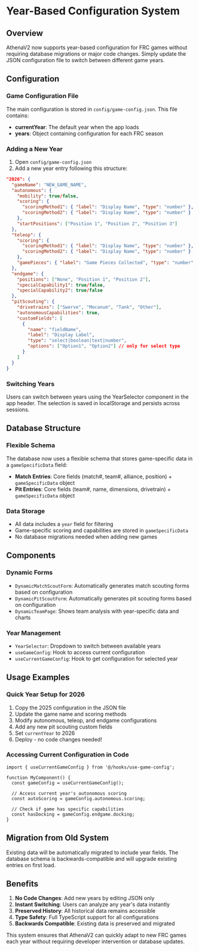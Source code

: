# Year-Based Configuration System

## Overview

AthenaV2 now supports year-based configuration for FRC games without requiring database migrations or major code changes. Simply update the JSON configuration file to switch between different game years.

## Configuration

### Game Configuration File
The main configuration is stored in `config/game-config.json`. This file contains:

- **currentYear**: The default year when the app loads
- **years**: Object containing configuration for each FRC season

### Adding a New Year

1. Open `config/game-config.json`
2. Add a new year entry following this structure:

```json
"2026": {
  "gameName": "NEW_GAME_NAME",
  "autonomous": {
    "mobility": true/false,
    "scoring": {
      "scoringMethod1": { "label": "Display Name", "type": "number" },
      "scoringMethod2": { "label": "Display Name", "type": "number" }
    },
    "startPositions": ["Position 1", "Position 2", "Position 3"]
  },
  "teleop": {
    "scoring": {
      "scoringMethod1": { "label": "Display Name", "type": "number" },
      "scoringMethod2": { "label": "Display Name", "type": "number" }
    },
    "gamePieces": { "label": "Game Pieces Collected", "type": "number" }
  },
  "endgame": {
    "positions": ["None", "Position 1", "Position 2"],
    "specialCapability1": true/false,
    "specialCapability2": true/false
  },
  "pitScouting": {
    "drivetrains": ["Swerve", "Mecanum", "Tank", "Other"],
    "autonomousCapabilities": true,
    "customFields": [
      {
        "name": "fieldName",
        "label": "Display Label",
        "type": "select|boolean|text|number",
        "options": ["Option1", "Option2"] // only for select type
      }
    ]
  }
}
```

### Switching Years

Users can switch between years using the YearSelector component in the app header. The selection is saved in localStorage and persists across sessions.

## Database Structure

### Flexible Schema
The database now uses a flexible schema that stores game-specific data in a `gameSpecificData` field:

- **Match Entries**: Core fields (match#, team#, alliance, position) + `gameSpecificData` object
- **Pit Entries**: Core fields (team#, name, dimensions, drivetrain) + `gameSpecificData` object

### Data Storage
- All data includes a `year` field for filtering
- Game-specific scoring and capabilities are stored in `gameSpecificData`
- No database migrations needed when adding new games

## Components

### Dynamic Forms
- `DynamicMatchScoutForm`: Automatically generates match scouting forms based on configuration
- `DynamicPitScoutForm`: Automatically generates pit scouting forms based on configuration
- `DynamicTeamPage`: Shows team analysis with year-specific data and charts

### Year Management
- `YearSelector`: Dropdown to switch between available years
- `useGameConfig`: Hook to access current configuration
- `useCurrentGameConfig`: Hook to get configuration for selected year

## Usage Examples

### Quick Year Setup for 2026
1. Copy the 2025 configuration in the JSON file
2. Update the game name and scoring methods
3. Modify autonomous, teleop, and endgame configurations
4. Add any new pit scouting custom fields
5. Set `currentYear` to 2026
6. Deploy - no code changes needed!

### Accessing Current Configuration in Code
```tsx
import { useCurrentGameConfig } from '@/hooks/use-game-config';

function MyComponent() {
  const gameConfig = useCurrentGameConfig();
  
  // Access current year's autonomous scoring
  const autoScoring = gameConfig.autonomous.scoring;
  
  // Check if game has specific capabilities
  const hasDocking = gameConfig.endgame.docking;
}
```

## Migration from Old System

Existing data will be automatically migrated to include year fields. The database schema is backwards-compatible and will upgrade existing entries on first load.

## Benefits

1. **No Code Changes**: Add new years by editing JSON only
2. **Instant Switching**: Users can analyze any year's data instantly
3. **Preserved History**: All historical data remains accessible
4. **Type Safety**: Full TypeScript support for all configurations
5. **Backwards Compatible**: Existing data is preserved and migrated

This system ensures that AthenaV2 can quickly adapt to new FRC games each year without requiring developer intervention or database updates.
